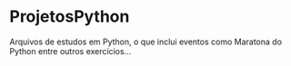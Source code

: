 # ProjetosPython
Arquivos de estudos em Python, o que inclui eventos como Maratona do Python entre outros exercícios...
